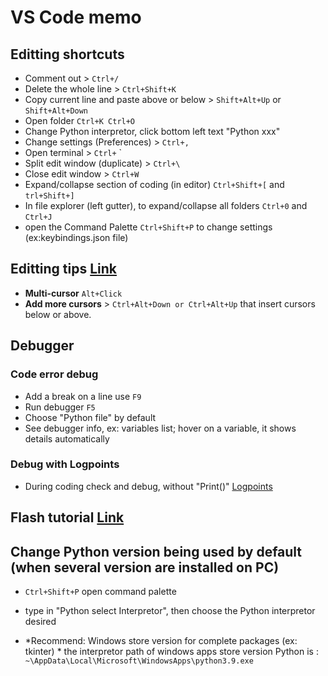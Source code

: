 # VS Code memo

## Editting shortcuts
- Comment out > `Ctrl+/`
- Delete the whole line > `Ctrl+Shift+K`
- Copy current line and paste above or below > `Shift+Alt+Up` or `Shift+Alt+Down`
- Open folder `Ctrl+K Ctrl+O`
- Change Python interpretor, click bottom left text "Python xxx"
- Change settings (Preferences) > `Ctrl+,`
- Open terminal >  `Ctrl+`  `
- Split edit window (duplicate) > `Ctrl+\`
- Close edit window > `Ctrl+W`
- Expand/collapse section of coding (in editor) `Ctrl+Shift+[` and `trl+Shift+]`
- In file explorer (left gutter), to expand/collapse all folders `Ctrl+0` and `Ctrl+J`
- open the Command Palette `Ctrl+Shift+P` to change settings (ex:keybindings.json file)  

## Editting tips [Link](https://code.visualstudio.com/docs/editor/codebasics)  
- **Multi-cursor**   `Alt+Click`  
- **Add more cursors** > `Ctrl+Alt+Down or Ctrl+Alt+Up` that insert cursors below or above.  


## Debugger 
### Code error debug 
- Add a break on a line use `F9`
- Run debugger `F5`
- Choose "Python file" by default
- See debugger info, ex: variables list; hover on a variable, it shows details automatically
### Debug with Logpoints   
- During coding check and debug, without "Print()" [Logpoints](https://code.visualstudio.com/docs/editor/debugging#_logpoints)  


## Flash tutorial [Link](https://code.visualstudio.com/docs/python/tutorial-flask) 
## Change Python version being used by default (when several version are installed on PC)
- `Ctrl+Shift+P` open command palette
- type in "Python select Interpretor", then choose the Python interpretor desired  

- *Recommend: Windows store version for complete packages (ex: tkinter) *
the interpretor path of windows apps store version Python is :
`~\AppData\Local\Microsoft\WindowsApps\python3.9.exe`


